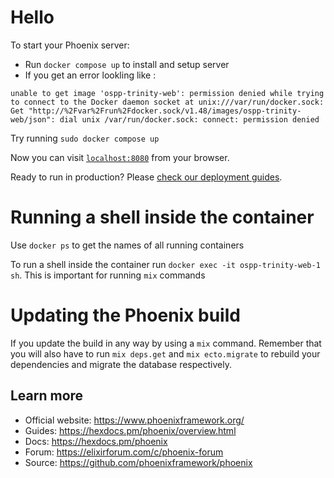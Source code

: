 # Hello

To start your Phoenix server:

  * Run `docker compose up` to install and setup server
  * If you get an error lookling like :
  ```
  unable to get image 'ospp-trinity-web': permission denied while trying to connect to the Docker daemon socket at unix:///var/run/docker.sock: Get "http://%2Fvar%2Frun%2Fdocker.sock/v1.48/images/ospp-trinity-web/json": dial unix /var/run/docker.sock: connect: permission denied
  ```
  Try running `sudo docker compose up`



Now you can visit [`localhost:8080`](http://localhost:8080) from your browser.

Ready to run in production? Please [check our deployment guides](https://hexdocs.pm/phoenix/deployment.html).

# Running a shell inside the container
Use `docker ps` to get the names of all running containers

To run a shell inside the container run `docker exec -it ospp-trinity-web-1 sh`. This is important for running `mix` commands

# Updating the Phoenix build

If you update the build in any way by using a `mix` command. Remember that you will also have to run `mix deps.get` and `mix ecto.migrate` to rebuild your dependencies and migrate the database respectively.  

## Learn more

  * Official website: https://www.phoenixframework.org/
  * Guides: https://hexdocs.pm/phoenix/overview.html
  * Docs: https://hexdocs.pm/phoenix
  * Forum: https://elixirforum.com/c/phoenix-forum
  * Source: https://github.com/phoenixframework/phoenix
